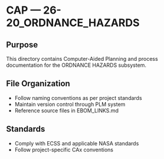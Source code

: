 # CAP — 26-20_ORDNANCE_HAZARDS

## Purpose

This directory contains Computer-Aided Planning and process documentation for the ORDNANCE HAZARDS subsystem.

## File Organization

- Follow naming conventions as per project standards
- Maintain version control through PLM system
- Reference source files in EBOM_LINKS.md

## Standards

- Comply with ECSS and applicable NASA standards
- Follow project-specific CAx conventions
